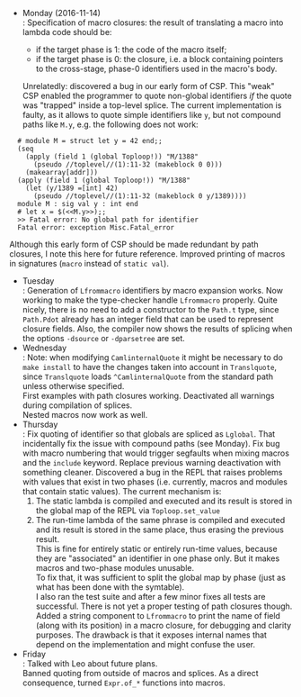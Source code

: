 * Monday (2016-11-14)    
: Specification of macro closures: the result of translating a macro into lambda
  code should be:  
  * if the target phase is 1: the code of the macro itself;  
  * if the target phase is 0: the closure, i.e. a block containing pointers to
    the cross-stage, phase-0 identifiers used in the macro's body.  

  Unrelatedly: discovered a bug in our early form of CSP. This "weak" CSP
  enabled the programmer to quote non-global identifiers *if* the quote was
  "trapped" inside a top-level splice.
  The current implementation is faulty, as it allows to quote simple identifiers
  like `y`, but not compound paths like `M.y`, e.g. the following does not work:

```
  # module M = struct let y = 42 end;;
  (seq
    (apply (field 1 (global Toploop!)) "M/1388"
      (pseudo //toplevel//(1):11-32 (makeblock 0 0)))
    (makearray[addr]))
  (apply (field 1 (global Toploop!)) "M/1388"
    (let (y/1389 =[int] 42)
      (pseudo //toplevel//(1):11-32 (makeblock 0 y/1389))))
  module M : sig val y : int end
  # let x = $(<<M.y>>);;
  >> Fatal error: No global path for identifier
  Fatal error: exception Misc.Fatal_error
```

  Although this early form of CSP should be made redundant by path closures, I
  note this here for future reference.
  Improved printing of macros in signatures (`macro` instead of `static val`).
* Tuesday    
: Generation of `Lfrommacro` identifiers by macro expansion works. Now working
  to make the type-checker handle `Lfrommacro` properly. Quite nicely, there is
  no need to add a constructor to the `Path.t` type, since `Path.Pdot` already
  has an integer field that can be used to represent closure fields.
  Also, the compiler now shows the results of splicing when the options
  `-dsource` or `-dparsetree` are set.
* Wednesday    
: Note: when modifying `CamlinternalQuote` it might be necessary to do `make
  install` to have the changes taken into account in `Translquote`, since
  `Translquote` loads `^CamlinternalQuote` from the standard path unless
  otherwise specified.  
  First examples with path closures working. Deactivated all warnings during
  compilation of splices.  
  Nested macros now work as well.
* Thursday    
: Fix quoting of identifier so that globals are spliced as `Lglobal`. That
  incidentally fix the issue with compound paths (see Monday).
  Fix bug with macro numbering that would trigger segfaults when mixing macros
  and the `include` keyword.
  Replace previous warning deactivation with something cleaner.
  Discovered a bug in the REPL that raises problems with values that exist in
  two phases (i.e. currently, macros and modules that contain static values).
  The current mechanism is:  
  1. The static lambda is compiled and executed and its result is stored in the
     global map of the REPL via `Toploop.set_value`  
  2. The run-time lambda of the same phrase is compiled and executed and its
     result is stored in the same place, thus erasing the previous result.  
  This is fine for entirely static or entirely run-time values, because they
  are "associated" an identifier in one phase only. But it makes macros and
  two-phase modules unusable.  
  To fix that, it was sufficient to split the global map by phase (just as what
  has been done with the symtable).  
  I also ran the test suite and after a few minor fixes all tests are
  successful. There is not yet a proper testing of path closures though.
  Added a string component to `Lfrommacro` to print the name of field (along
  with its position) in a macro closure, for debugging and clarity purposes. The
  drawback is that it exposes internal names that depend on the implementation
  and might confuse the user.
* Friday    
: Talked with Leo about future plans.  
  Banned quoting from outside of macros and splices. As a direct consequence,
  turned `Expr.of_*` functions into macros.

